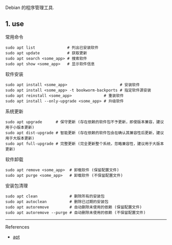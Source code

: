 Debian 的程序管理工具.

## 1. use

常用命令

```
sudo apt list              # 列出已安装软件
sudo apt update            # 获取更新
sudo apt search <some_app> # 搜索软件
sudo apt show <some_app>   # 显示软件信息
```

软件安装

```
sudo apt install <some_app>                       # 安装软件
sudo apt install <some_app> -t bookworm-backports # 指定软件源安装
sudo apt reinstall <some_app>              # 重装软件
sudo apt install --only-upgrade <some_app> # 升级软件
```

系统更新

```
sudo apt upgrade      # 保守更新 (存在依赖的软件包不予更新，即使版本兼容，建议用于小版本更新)
sudo apt dist-upgrade # 智能更新 (存在依赖的软件包会在确认其兼容性后更新，建议用于大版本更新)
sudo apt full-upgrade # 完整更新 (完全更新整个系统，忽略兼容性，建议用于大版本更新)
```

软件卸载

```
sudo apt remove <some_app>  # 卸载软件 (保留配置文件)
sudo apt purge <some_app>   # 卸载软件 (不保留配置文件)
```

安装包清理

```
sudo apt clean              # 删除所有的安装包
sudo apt autoclean          # 删除已过期的安装包
sudo apt autoremove         # 自动删除未使用的依赖 (保留配置文件)
sudo apt autoremove --purge # 自动删除未使用的依赖 (不保留配置文件)
```

---

References

- [apt](https://wiki.debian.org/zh_CN/Apt)